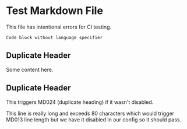 # Test Markdown File

This file has intentional errors for CI testing.

```
Code block without language specifier
```

## Duplicate Header

Some content here.

## Duplicate Header

This triggers MD024 (duplicate heading) if it wasn't disabled.

This line is really long and exceeds 80 characters which would trigger MD013 line length but we have it disabled in our config so it should pass.

